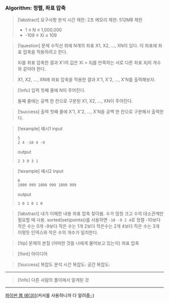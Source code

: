 ### Algorithm: 정렬, 좌표 압축

> [!abstract] 요구사항 분석
> 시간 제한: 2초
> 메모리 제한: 512MB
> 제한
>
> - 1 ≤ N ≤ 1,000,000
> - -109 ≤ Xi ≤ 109

> [!question] 문제
> 수직선 위에 N개의 좌표 X1, X2, ..., XN이 있다. 이 좌표에 좌표 압축을 적용하려고 한다.
>
> Xi를 좌표 압축한 결과 X'i의 값은 Xi > Xj를 만족하는 서로 다른 좌표 Xj의 개수와 같아야 한다.
>
> X1, X2, ..., XN에 좌표 압축을 적용한 결과 X'1, X'2, ..., X'N를 출력해보자.

> [!info] 입력
> 첫째 줄에 N이 주어진다.
>
> 둘째 줄에는 공백 한 칸으로 구분된 X1, X2, ..., XN이 주어진다.

> [!success] 출력
> 첫째 줄에 X'1, X'2, ..., X'N을 공백 한 칸으로 구분해서 출력한다.

> [!example] 예시1
> input
>
> ```
> 5
> 2 4 -10 4 -9
> ```
>
> output
>
> ```
> 2 3 0 3 1
> ```

> [!example] 예시2
> input
>
> ```
> 6
> 1000 999 1000 999 1000 999
> ```
>
> output
>
> ```
> 1 0 1 0 1 0
> ```

> [!abstract] 내가 이해한 내용
> 좌표 압축 찾아봄.
> 수가 엄청 크고 수의 대소관계만 필요할 때 사용.
> sorted(set(points))를 사용하면 `-10 -9 2 4`로 정렬
> -10보다 작은 수는 0개
> -9보다 작은 수는 1개
> 2보다 작은수는 2개
> 4보다 작은 수는 3개
> 이렇듯 인덱스와 작은 수의 개수가 일치한다.

> [!tip] 문제의 본질 (어떠한 것을 나에게 물어보고 있는지)
> 좌표 압축

> [!hint] 아이디어

> [!success] 복잡도 분석
> 시간 복잡도:
> 공간 복잡도:

---

> [!info] 다른 사람의 풀이에서 알게된 것

---

[파이썬 웹 에디터](https://replit.com/@alsrudgh0210/KhakiPrettyClient#main.py)(커서를 사용하니까 다 알려줌;;)

